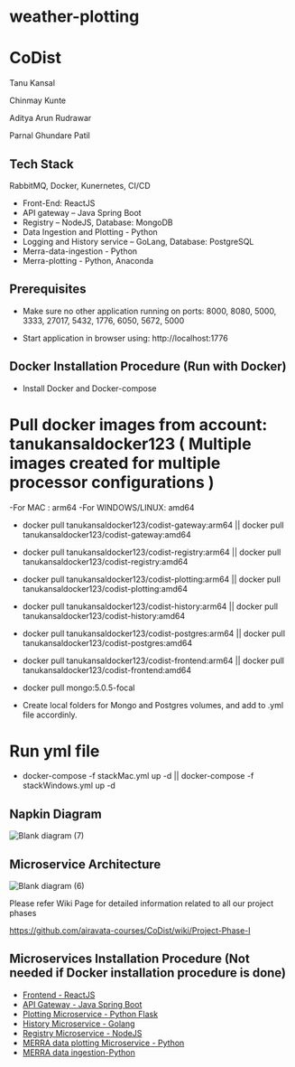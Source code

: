 # weather-plotting
# CoDist

Tanu Kansal

Chinmay Kunte

Aditya Arun Rudrawar

Parnal Ghundare Patil

## Tech Stack

RabbitMQ, Docker, Kunernetes, CI/CD

- Front-End: ReactJS
- API gateway – Java Spring Boot
- Registry – NodeJS, Database: MongoDB
- Data Ingestion and Plotting - Python
- Logging and History service – GoLang, Database: PostgreSQL
- Merra-data-ingestion - Python
- Merra-plotting - Python, Anaconda

## Prerequisites
- Make sure no other application running on ports: 8000, 8080, 5000, 3333, 27017, 5432, 1776, 6050, 5672, 5000

- Start application in browser using: http://localhost:1776


## Docker Installation Procedure (Run with Docker)

- Install Docker and Docker-compose

# Pull docker images from account: tanukansaldocker123 ( Multiple images created for multiple processor configurations )

-For MAC : arm64
-For WINDOWS/LINUX: amd64

- docker pull tanukansaldocker123/codist-gateway:arm64 || docker pull tanukansaldocker123/codist-gateway:amd64
- docker pull tanukansaldocker123/codist-registry:arm64 || docker pull tanukansaldocker123/codist-registry:amd64
- docker pull tanukansaldocker123/codist-plotting:arm64 || docker pull tanukansaldocker123/codist-plotting:amd64
- docker pull tanukansaldocker123/codist-history:arm64 || docker pull tanukansaldocker123/codist-history:amd64
- docker pull tanukansaldocker123/codist-postgres:arm64 || docker pull tanukansaldocker123/codist-postgres:amd64
- docker pull tanukansaldocker123/codist-frontend:arm64 || docker pull tanukansaldocker123/codist-frontend:amd64
- docker pull mongo:5.0.5-focal

- Create local folders for Mongo and Postgres volumes, and add to .yml file accordinly.

# Run yml file
- docker-compose  -f stackMac.yml up -d || docker-compose  -f stackWindows.yml up -d

## Napkin Diagram

![Blank diagram (7)](https://user-images.githubusercontent.com/94020074/162101246-86c66b52-1336-424c-afdd-266e8ed6eb9c.png)


## Microservice Architecture

![Blank diagram (6)](https://user-images.githubusercontent.com/94020074/162101259-531aeda2-6400-42e8-89c0-86c138e24b40.png)


Please refer Wiki Page for detailed information related to all our project phases

https://github.com/airavata-courses/CoDist/wiki/Project-Phase-I

## Microservices Installation Procedure (Not needed if Docker installation procedure is done)

- [Frontend - ReactJS](https://github.com/airavata-courses/CoDist/tree/basic_ui)
- [API Gateway - Java Spring Boot](https://github.com/airavata-courses/CoDist/tree/dev-api-gateway)
- [Plotting Microservice - Python Flask](https://github.com/airavata-courses/CoDist/tree/dev-plotting)
- [History Microservice - Golang](https://github.com/airavata-courses/CoDist/tree/dev-history-service)
- [Registry Microservice - NodeJS](https://github.com/airavata-courses/CoDist/tree/dev-registry)
- [MERRA data plotting Microservice - Python](https://github.com/airavata-courses/CoDist/tree/dockerChangesMerraPlotting)
- [MERRA data ingestion-Python](https://github.com/airavata-courses/CoDist/tree/dev-merra-data-ingestion)


